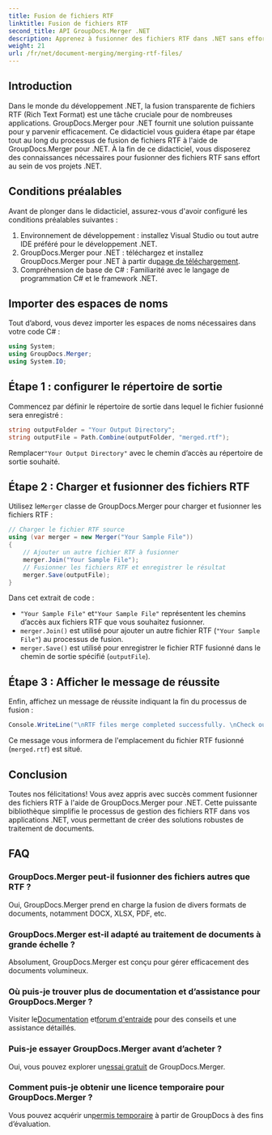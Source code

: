 ```yaml
---
title: Fusion de fichiers RTF
linktitle: Fusion de fichiers RTF
second_title: API GroupDocs.Merger .NET
description: Apprenez à fusionner des fichiers RTF dans .NET sans effort à l'aide de GroupDocs.Merger pour un traitement transparent des documents.
weight: 21
url: /fr/net/document-merging/merging-rtf-files/
---
```

## Introduction
Dans le monde du développement .NET, la fusion transparente de fichiers RTF (Rich Text Format) est une tâche cruciale pour de nombreuses applications. GroupDocs.Merger pour .NET fournit une solution puissante pour y parvenir efficacement. Ce didacticiel vous guidera étape par étape tout au long du processus de fusion de fichiers RTF à l'aide de GroupDocs.Merger pour .NET. À la fin de ce didacticiel, vous disposerez des connaissances nécessaires pour fusionner des fichiers RTF sans effort au sein de vos projets .NET.
## Conditions préalables
Avant de plonger dans le didacticiel, assurez-vous d'avoir configuré les conditions préalables suivantes :
1. Environnement de développement : installez Visual Studio ou tout autre IDE préféré pour le développement .NET.
2.  GroupDocs.Merger pour .NET : téléchargez et installez GroupDocs.Merger pour .NET à partir du[page de téléchargement](https://releases.groupdocs.com/merger/net/).
3. Compréhension de base de C# : Familiarité avec le langage de programmation C# et le framework .NET.

## Importer des espaces de noms
Tout d’abord, vous devez importer les espaces de noms nécessaires dans votre code C# :
```csharp
using System; 
using GroupDocs.Merger;
using System.IO;
```
## Étape 1 : configurer le répertoire de sortie
Commencez par définir le répertoire de sortie dans lequel le fichier fusionné sera enregistré :
```csharp
string outputFolder = "Your Output Directory";
string outputFile = Path.Combine(outputFolder, "merged.rtf");
```
 Remplacer`"Your Output Directory"` avec le chemin d’accès au répertoire de sortie souhaité.
## Étape 2 : Charger et fusionner des fichiers RTF
 Utilisez le`Merger` classe de GroupDocs.Merger pour charger et fusionner les fichiers RTF :
```csharp
// Charger le fichier RTF source
using (var merger = new Merger("Your Sample File"))
{
    // Ajouter un autre fichier RTF à fusionner
    merger.Join("Your Sample File");
    // Fusionner les fichiers RTF et enregistrer le résultat
    merger.Save(outputFile);
}
```
Dans cet extrait de code :
- `"Your Sample File"` et`"Your Sample File"` représentent les chemins d’accès aux fichiers RTF que vous souhaitez fusionner.
- `merger.Join()` est utilisé pour ajouter un autre fichier RTF (`"Your Sample File"`) au processus de fusion.
- `merger.Save()` est utilisé pour enregistrer le fichier RTF fusionné dans le chemin de sortie spécifié (`outputFile`).
## Étape 3 : Afficher le message de réussite
Enfin, affichez un message de réussite indiquant la fin du processus de fusion :
```csharp
Console.WriteLine("\nRTF files merge completed successfully. \nCheck output in {0}", outputFolder);
```
Ce message vous informera de l'emplacement du fichier RTF fusionné (`merged.rtf`) est situé.

## Conclusion
Toutes nos félicitations! Vous avez appris avec succès comment fusionner des fichiers RTF à l'aide de GroupDocs.Merger pour .NET. Cette puissante bibliothèque simplifie le processus de gestion des fichiers RTF dans vos applications .NET, vous permettant de créer des solutions robustes de traitement de documents.

## FAQ
### GroupDocs.Merger peut-il fusionner des fichiers autres que RTF ?
Oui, GroupDocs.Merger prend en charge la fusion de divers formats de documents, notamment DOCX, XLSX, PDF, etc.
### GroupDocs.Merger est-il adapté au traitement de documents à grande échelle ?
Absolument, GroupDocs.Merger est conçu pour gérer efficacement des documents volumineux.
### Où puis-je trouver plus de documentation et d’assistance pour GroupDocs.Merger ?
 Visiter le[Documentation](https://tutorials.groupdocs.com/merger/net/) et[forum d'entraide](https://forum.groupdocs.com/c/merger/32) pour des conseils et une assistance détaillés.
### Puis-je essayer GroupDocs.Merger avant d’acheter ?
 Oui, vous pouvez explorer un[essai gratuit](https://releases.groupdocs.com/) de GroupDocs.Merger.
### Comment puis-je obtenir une licence temporaire pour GroupDocs.Merger ?
 Vous pouvez acquérir un[permis temporaire](https://purchase.groupdocs.com/temporary-license/) à partir de GroupDocs à des fins d’évaluation.